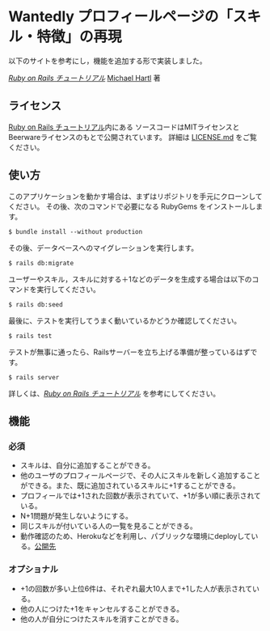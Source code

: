 # Wantedly プロフィールページの「スキル・特徴」の再現

以下のサイトを参考にし，機能を追加する形で実装しました。

[*Ruby on Rails チュートリアル*](https://railstutorial.jp/)
[Michael Hartl](http://www.michaelhartl.com/) 著

## ライセンス

[Ruby on Rails チュートリアル](https://railstutorial.jp/)内にある
ソースコードはMITライセンスとBeerwareライセンスのもとで公開されています。
詳細は [LICENSE.md](LICENSE.md) をご覧ください。

## 使い方

このアプリケーションを動かす場合は、まずはリポジトリを手元にクローンしてください。
その後、次のコマンドで必要になる RubyGems をインストールします。

```
$ bundle install --without production
```

その後、データベースへのマイグレーションを実行します。

```
$ rails db:migrate
```

ユーザーやスキル，スキルに対する＋1などのデータを生成する場合は以下のコマンドを実行してください。

```
$ rails db:seed
```

最後に、テストを実行してうまく動いているかどうか確認してください。

```
$ rails test
```

テストが無事に通ったら、Railsサーバーを立ち上げる準備が整っているはずです。

```
$ rails server
```

詳しくは、[*Ruby on Rails チュートリアル*](https://railstutorial.jp/)
を参考にしてください。

## 機能
### 必須
- スキルは、自分に追加することができる。
- 他のユーザのプロフィールページで、その人にスキルを新しく追加することができる。また、既に追加されているスキルに+1することができる。
- プロフィールでは+1された回数が表示されていて、+1が多い順に表示されている。
- N+1問題が発生しないようにする。
- 同じスキルが付いている人の一覧を見ることができる。
- 動作確認のため、Herokuなどを利用し、パブリックな環境にdeployしている。[公開先](https://fast-sierra-59493.herokuapp.com/)

### オプショナル
- +1の回数が多い上位6件は、それぞれ最大10人まで+1した人が表示されている。
- 他の人につけた+1をキャンセルすることができる。
- 他の人が自分につけたスキルを消すことができる。